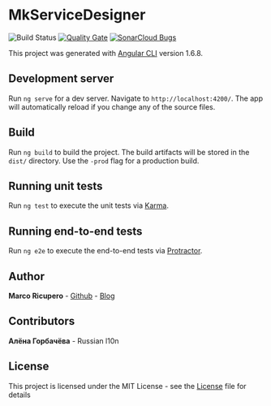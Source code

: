 # MkServiceDesigner
![Build Status](http://ci.marketto.it/buildStatus/icon?job=Service%20Designer)
[![Quality Gate](https://sonarcloud.io/api/badges/gate?key=mkServiceDesigner)](https://sonarcloud.io/dashboard?id=mkServiceDesigner)
[![SonarCloud Bugs](https://sonarcloud.io/api/badges/measure?key=mkServiceDesigner&metric=bugs)](https://sonarcloud.io/component_measures?id=mkServiceDesigner&metric=bugs)

This project was generated with [Angular CLI](https://github.com/angular/angular-cli) version 1.6.8.

## Development server

Run `ng serve` for a dev server. Navigate to `http://localhost:4200/`. The app will automatically reload if you change any of the source files.

## Build

Run `ng build` to build the project. The build artifacts will be stored in the `dist/` directory. Use the `-prod` flag for a production build.

## Running unit tests

Run `ng test` to execute the unit tests via [Karma](https://karma-runner.github.io).

## Running end-to-end tests

Run `ng e2e` to execute the end-to-end tests via [Protractor](http://www.protractortest.org/).


## Author

**Marco Ricupero** - [Github](https://github.com/Marketto) - [Blog](http://blog.marketto.it)

## Contributors

**Алёна Горбачёва** - Russian l10n


## License

This project is licensed under the MIT License - see the [License](/LICENSE) file for details
